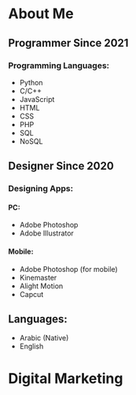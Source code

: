 # About Me

## Programmer Since 2021
### Programming Languages:
- Python
- C/C++
- JavaScript
- HTML
- CSS
- PHP
- SQL
- NoSQL

## Designer Since 2020
### Designing Apps:
#### PC:
- Adobe Photoshop
- Adobe Illustrator
#### Mobile:
- Adobe Photoshop (for mobile)
- Kinemaster
- Alight Motion
- Capcut

## Languages:
- Arabic (Native)
- English

# Digital Marketing
